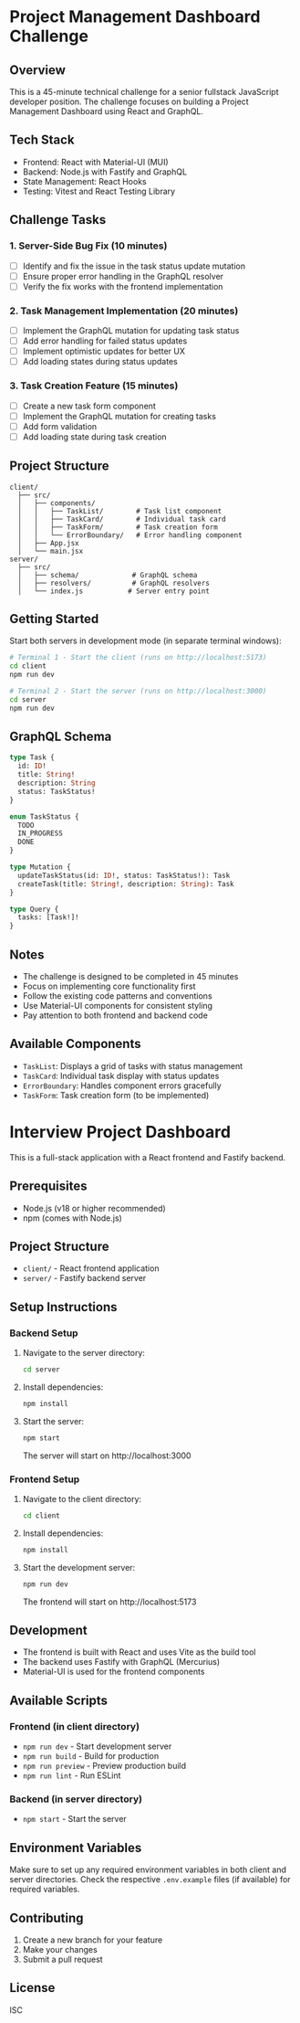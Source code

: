 # Project Management Dashboard Challenge

## Overview
This is a 45-minute technical challenge for a senior fullstack JavaScript developer position. The challenge focuses on building a Project Management Dashboard using React and GraphQL.

## Tech Stack
- Frontend: React with Material-UI (MUI)
- Backend: Node.js with Fastify and GraphQL
- State Management: React Hooks
- Testing: Vitest and React Testing Library

## Challenge Tasks

### 1. Server-Side Bug Fix (10 minutes)
- [ ] Identify and fix the issue in the task status update mutation
- [ ] Ensure proper error handling in the GraphQL resolver
- [ ] Verify the fix works with the frontend implementation

### 2. Task Management Implementation (20 minutes)
- [ ] Implement the GraphQL mutation for updating task status
- [ ] Add error handling for failed status updates
- [ ] Implement optimistic updates for better UX
- [ ] Add loading states during status updates

### 3. Task Creation Feature (15 minutes)
- [ ] Create a new task form component
- [ ] Implement the GraphQL mutation for creating tasks
- [ ] Add form validation
- [ ] Add loading state during task creation

## Project Structure
```
client/
  ├── src/
  │   ├── components/
  │   │   ├── TaskList/        # Task list component
  │   │   ├── TaskCard/        # Individual task card
  │   │   ├── TaskForm/        # Task creation form
  │   │   └── ErrorBoundary/   # Error handling component
  │   ├── App.jsx
  │   └── main.jsx
server/
  ├── src/
  │   ├── schema/             # GraphQL schema
  │   ├── resolvers/          # GraphQL resolvers
  │   └── index.js           # Server entry point
```

## Getting Started
Start both servers in development mode (in separate terminal windows):
```bash
# Terminal 1 - Start the client (runs on http://localhost:5173)
cd client
npm run dev

# Terminal 2 - Start the server (runs on http://localhost:3000)
cd server
npm run dev
```

## GraphQL Schema
```graphql
type Task {
  id: ID!
  title: String!
  description: String
  status: TaskStatus!
}

enum TaskStatus {
  TODO
  IN_PROGRESS
  DONE
}

type Mutation {
  updateTaskStatus(id: ID!, status: TaskStatus!): Task
  createTask(title: String!, description: String): Task
}

type Query {
  tasks: [Task!]!
}
```

## Notes
- The challenge is designed to be completed in 45 minutes
- Focus on implementing core functionality first
- Follow the existing code patterns and conventions
- Use Material-UI components for consistent styling
- Pay attention to both frontend and backend code

## Available Components
- `TaskList`: Displays a grid of tasks with status management
- `TaskCard`: Individual task display with status updates
- `ErrorBoundary`: Handles component errors gracefully
- `TaskForm`: Task creation form (to be implemented)

# Interview Project Dashboard

This is a full-stack application with a React frontend and Fastify backend.

## Prerequisites

- Node.js (v18 or higher recommended)
- npm (comes with Node.js)

## Project Structure

- `client/` - React frontend application
- `server/` - Fastify backend server

## Setup Instructions

### Backend Setup

1. Navigate to the server directory:
   ```bash
   cd server
   ```

2. Install dependencies:
   ```bash
   npm install
   ```

3. Start the server:
   ```bash
   npm start
   ```
   The server will start on http://localhost:3000

### Frontend Setup

1. Navigate to the client directory:
   ```bash
   cd client
   ```

2. Install dependencies:
   ```bash
   npm install
   ```

3. Start the development server:
   ```bash
   npm run dev
   ```
   The frontend will start on http://localhost:5173

## Development

- The frontend is built with React and uses Vite as the build tool
- The backend uses Fastify with GraphQL (Mercurius)
- Material-UI is used for the frontend components

## Available Scripts

### Frontend (in client directory)
- `npm run dev` - Start development server
- `npm run build` - Build for production
- `npm run preview` - Preview production build
- `npm run lint` - Run ESLint

### Backend (in server directory)
- `npm start` - Start the server

## Environment Variables

Make sure to set up any required environment variables in both client and server directories. Check the respective `.env.example` files (if available) for required variables.

## Contributing

1. Create a new branch for your feature
2. Make your changes
3. Submit a pull request

## License

ISC 